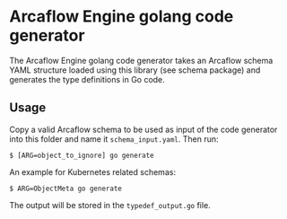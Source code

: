 # Arcaflow Engine golang code generator

The Arcaflow Engine golang code generator takes an Arcaflow schema YAML structure loaded using this library (see schema package) and generates the type definitions in Go code.

## Usage

Copy a valid Arcaflow schema to be used as input of the code generator into this folder and name it `schema_input.yaml`. Then run:

```
$ [ARG=object_to_ignore] go generate
```

An example for Kubernetes related schemas:
```
$ ARG=ObjectMeta go generate
``` 

The output will be stored in the `typedef_output.go` file.
